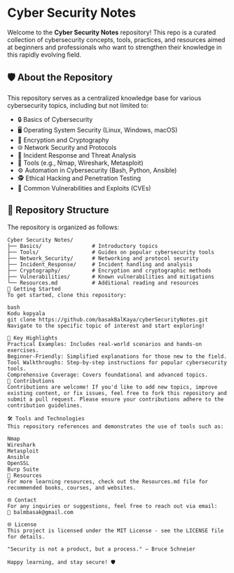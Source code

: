 # Cyber Security Notes

Welcome to the **Cyber Security Notes** repository! This repo is a curated collection of cybersecurity concepts, tools, practices, and resources aimed at beginners and professionals who want to strengthen their knowledge in this rapidly evolving field.

## 🛡️ About the Repository

This repository serves as a centralized knowledge base for various cybersecurity topics, including but not limited to:

- 🔒 Basics of Cybersecurity  
- 🖥️ Operating System Security (Linux, Windows, macOS)  
- 🔑 Encryption and Cryptography  
- 🌐 Network Security and Protocols  
- 🚨 Incident Response and Threat Analysis  
- 🧰 Tools (e.g., Nmap, Wireshark, Metasploit)  
- ⚙️ Automation in Cybersecurity (Bash, Python, Ansible)  
- 🕵️ Ethical Hacking and Penetration Testing  
- 🐞 Common Vulnerabilities and Exploits (CVEs)  

## 📂 Repository Structure

The repository is organized as follows:

```plaintext
Cyber Security Notes/
├── Basics/                # Introductory topics
├── Tools/                 # Guides on popular cybersecurity tools
├── Network_Security/      # Networking and protocol security
├── Incident_Response/     # Incident handling and analysis
├── Cryptography/          # Encryption and cryptographic methods
├── Vulnerabilities/       # Known vulnerabilities and mitigations
└── Resources.md           # Additional reading and resources
🚀 Getting Started
To get started, clone this repository:

bash
Kodu kopyala
git clone https://github.com/basakBalKaya/cyberSecurityNotes.git
Navigate to the specific topic of interest and start exploring!

📌 Key Highlights
Practical Examples: Includes real-world scenarios and hands-on exercises.
Beginner-Friendly: Simplified explanations for those new to the field.
Tool Walkthroughs: Step-by-step instructions for popular cybersecurity tools.
Comprehensive Coverage: Covers foundational and advanced topics.
🤝 Contributions
Contributions are welcome! If you'd like to add new topics, improve existing content, or fix issues, feel free to fork this repository and submit a pull request. Please ensure your contributions adhere to the contribution guidelines.

🛠️ Tools and Technologies
This repository references and demonstrates the use of tools such as:

Nmap
Wireshark
Metasploit
Ansible
OpenSSL
Burp Suite
📖 Resources
For more learning resources, check out the Resources.md file for recommended books, courses, and websites.

🌐 Contact
For any inquiries or suggestions, feel free to reach out via email:
📧 balmbasak@gmail.com

🌐 License
This project is licensed under the MIT License - see the LICENSE file for details.

"Security is not a product, but a process." – Bruce Schneier

Happy learning, and stay secure! 🛡️
